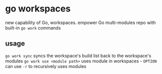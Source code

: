 # go workspaces

new capability of Go, workspaces.
empower Go multi-modules repo with built-in `go work` commands

## usage

`go work sync` syncs the workspace's build list back to the workspace's modules
`go work use <module path>` uses module in workspaces - `OPTION` can use `-r` to recursively uses modules
